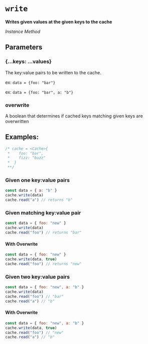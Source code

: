 # `write`

**Writes given values at the given keys to the cache**

_Instance Method_

## **Parameters**

### {…keys: …values}

The key:value pairs to be written to the cache.

ex: `data = {foo: "bar"}`

ex: `data = {foo: "bar", a: "b"}`

### overwrite

A boolean that determines if cached keys matching given keys are overwritten

## **Examples:**

```js
/* cache = <Cache>{
 *    foo: "bar",
 *    fizz: "buzz"
 *  }
 **/
```

### Given one key:value pairs

```js
const data = { a: "b" }
cache.write(data)
cache.read("a") // returns "b"
```

### Given matching key:value pair

```js
const data = { foo: "new" }
cache.write(data)
cache.read("foo") // returns "bar"
```

#### With Overwrite

```js
const data = { foo: "new" }
cache.write(data, true)
cache.read("foo") // returns "new"
```

### Given two key:value pairs

```js
const data = { foo: "new", a: "b" }
cache.write(data)
cache.read("foo") // "bar"
cache.read("a") // "b"
```

#### With Overwrite

```js
const data = { foo: "new", a: "b" }
cache.write(data, true)
cache.read("foo") // "new"
cache.read("a") // "b"
```
